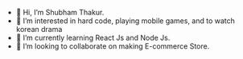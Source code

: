 - 👋 Hi, I’m Shubham Thakur.
- 👀 I’m interested in hard code, playing mobile games, and to watch korean drama
- 🌱 I’m currently learning React Js and Node Js. 
- 💞️ I’m looking to collaborate on making E-commerce Store.

<!---
shubhamthakur437/shubhamthakur437 is a ✨ special ✨ repository because its `README.md` (this file) appears on your GitHub profile.
You can click the Preview link to take a look at your changes.
--->
